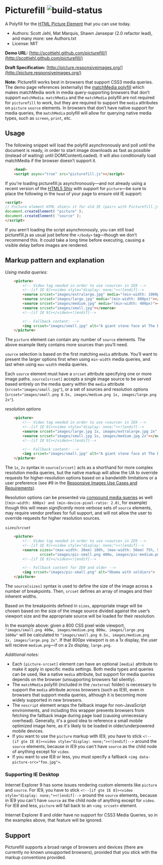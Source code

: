 
# Picturefill ![build-status](https://api.travis-ci.org/scottjehl/picturefill.svg)
A Polyfill for the [HTML Picture Element](http://picture.responsiveimages.org/) that you can use today.
* Authors: Scott Jehl, Mat Marquis, Shawn Jansepar (2.0 refactor lead), and many more: see Authors.txt
* License: MIT

**Demo URL:** [http://scottjehl.github.com/picturefill/](http://scottjehl.github.com/picturefill/)

**Draft Specification:** [http://picture.responsiveimages.org/](http://picture.responsiveimages.org/)

**Note:** Picturefill works best in browsers that support CSS3 media queries. The demo page references (externally) the [matchMedia polyfill](https://github.com/paulirish/matchMedia.js/) which makes matchMedia work in media query-supporting browsers that don’t support `matchMedia`. `matchMedia` and the `matchMedia` polyfill are not required for `picturefill` to work, but they are required to support the `media` attributes on `picture` `source` elements. In browsers that don’t have native support for media queries, the `matchMedia` polyfill will allow for querying native media types, such as `screen`, `print`, etc.

## Usage

The following snippet will load the polyfill asynchronously and poll until the document is ready, in order to start image downloads as fast as possible (instead of waiting) until DOMContentLoaded). It will also conditionally load matchMedia if the browser doesn’t support it.

```html
	<head>
	<script async="true" src="picturefill.js"></script>
```

If you're loading picturefill.js asynchronously—and not already using a recent version of the [HTML5 Shiv](https://github.com/aFarkas/html5shiv) with support for `picture`—be sure to place the following in the `head` of your page to ensure old IE support:

```html
<script>
// Picture element HTML shim|v it for old IE (pairs with Picturefill.js)
document.createElement( "picture" );
document.createElement( "source" );
</script>
```

If you aren’t loading the script asynchronously, you can still 
load picturefill.js as usual just before the `</body>` tag—though we don’t recommend this. It could take a long time
before executing, causing a visible delay before images are rendered.

## Markup pattern and explanation

*Using media queries:*

```html
	<picture>
		<!-- Video tag needed in order to use <source> in IE9 -->
		<!--[if IE 9]><video style="display: none;"><![endif]-->
		<source srcset="images/extralarge.jpg" media="(min-width: 1000px)"></source>
		<source srcset="images/large.jpg" media="(min-width: 800px)"></source>
		<source srcset="images/medium.jpg" media="(min-width: 400px)"></source>
		<source srcset="images/small.jpg"></source>
		<!--[if IE 9]></video><![endif]-->

		<!-- Fallback content: -->
		<img srcset="images/small.jpg" alt="A giant stone face at The Bayon temple in Angkor Thom, Cambodia">
	</picture>
```

The `picture` element can contain any number of `source` elements. The above example likely contains more sources than you’ll need.

`source` selection is based on the first matching `media` attribute. You’ll want to present the larger options first when using `min-width` media queries, and last when using `max-width` media queries.

Each `source` element must have a `srcset` attribute specifying one or more image paths. `source[srcset]` accepts a single image source to be served based entirely on the media query within the `media` attribute (`srcset="images/small.jpg"`), or a set of sources and resolution options (`srcset="images/small.png 0.5x, images/medium.png 1x, images/large.png 2x"`).

*resolution options*

```html
	<picture>
		<!-- Video tag needed in order to use <source> in IE9 -->
		<!--[if IE 9]><video style="display: none;"><![endif]-->
		<source srcset="images/large.jpg 1x, images/extralarge.jpg 2x" media="(min-width: 800px)"></source>
		<source srcset="images/small.jpg 1x, images/medium.jpg 2x"></source>
		<!--[if IE 9]></video><![endif]-->

		<!-- Fallback content: -->
		<img srcset="images/small.jpg" alt="A giant stone face at The Bayon temple in Angkor Thom, Cambodia">
	</picture>
```

The `1x`, `2x` syntax in `source[srcset]` acts as a shorthand for more complex resolution media queries, but the native markup will allow the UA to override requests for higher-resolution options based on a bandwidth limitations or a user preference (see #9 in the [Responsive Images Use Cases and Requirements](http://usecases.responsiveimages.org/#h2_requirements)).

Resolution options can be presented via [compound media queries](https://developer.mozilla.org/en-US/docs/CSS/Media_queries) as well (`(min-width: 600px) and (min-device-pixel-ratio: 2.0)`, for example) though this will mean _significantly_ more verbose sets of `source` elements, may require vendor prefixes for full support, and will not allow the user to override requests for higher resolution sources.

*`sizes`/`srcset`*

```html
	<picture>
		<!-- Video tag needed in order to use <source> in IE9 -->
		<!--[if IE 9]><video style="display: none;"><![endif]-->
		<source sizes="(max-width: 30em) 100%, (max-width: 50em) 75%, 50%"
				srcset="images/pic-small.png 400w, images/pic-medium.png 800w, images/pic-large.png 1200w"></source>
		<!--[if IE 9]></video><![endif]-->

		<!-- Fallback content for IE8 and older -->
		<img srcset="images/pic-small.png" alt="Obama with soldiers">
	</picture>
```

The `source[sizes]` syntax is used to define the size of the image across a number of breakpoints. Then, `srcset` defines an array of images and their inherent widths.

Based on the breakpoints defined in `sizes`, appropriate image will be chosen based on the size of the image source divided against the user’s viewport size and the appropriate source will be loaded for their resolution.

In the example above: given a 800 CSS pixel wide viewport, `"images/small.png 400w, images/medium.png 800w, images/large.png 1600w"` will be calculated to `"images/small.png 0.5x, images/medium.png 1x, images/large.png 2x"`. If that 800px viewport is on a 1x display, the user will recieve `medium.png`—if on a 2x display, `large.png`.

*Additional notes:*

* Each `[picture-srcset]` element can have an optional `[media]` attribute to make it apply in specific media settings. Both media types and queries can be used, like a native `media` attribute, but support for media _queries_ depends on the browser (unsupporting browsers fail silently).
* The `matchMedia` polyfill (included in the `/external` folder) is necessary to support the `media` attribute across browsers (such as IE9), even in browsers that support media queries, although it is becoming more widely supported in new browsers.
* The `noscript` element wraps the fallback image for non-JavaScript environments, and including this wrapper prevents browsers from fetching the fallback image during page load (causing unnecessary overhead). Generally, it's a good idea to reference a small mobile optimized image here, as it's likely to be loaded in older/underpowered mobile devices.
* If you want to use the `picture` markup with IE9, you have to stick `<!--[if gte IE 8]><video style="display: none;"><![endif]-->`
around the `source` elements, because in IE9 you can't have `source` as the child node of anything except for `video`.
* If you want to use IE8 or less, you must specify a fallback `<img data-picture-src="foo.jpg">`.


### Supporting IE Desktop

Internet Explorer 9 has some issues rendering custom elements like `picture` and `source`.
For IE9, you have to stick `<!--[if gte IE 8]><video style="display: none;"><![endif]-->`
around the `source` elements, because in IE9 you can't have `source` as the child node of
anything except for `video`. For IE8 and less, `picture` will fall back to an `<img srcset>` element.

Internet Explorer 8 and older have no support for CSS3 Media Queries, so in the examples above, that feature will be ignored.

## Support

Picturefill supports a broad range of browsers and devices (there are currently no known unsupported browsers), provided that you stick with the markup conventions provided.


